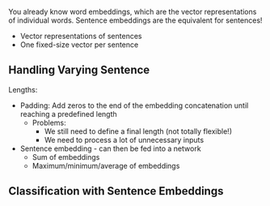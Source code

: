 You already know word embeddings, which are the vector representations of individual words.
Sentence embeddings are the equivalent for sentences!
- Vector representations of sentences
- One fixed-size vector per sentence

## Handling Varying Sentence

Lengths:
- Padding: Add zeros to the end of the embedding concatenation until reaching a predefined length
	- Problems: 
		- We still need to define a final length (not totally flexible!)
		- We need to process a lot of unnecessary inputs
- Sentence embedding - can then be fed into a network
	- Sum of embeddings
	- Maximum/minimum/average of embeddings

## Classification with Sentence Embeddings



